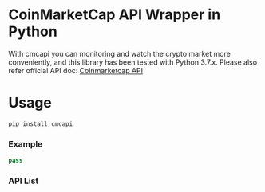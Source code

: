 # CoinMarketCap API Wrapper in Python

With cmcapi you can monitoring and watch the crypto market more conveniently, and this library has been tested with Python 3.7.x.
Please also refer official API doc: [Coinmarketcap API](https://coinmarketcap.com/api/documentation/v1/#tag/cryptocurrency)

# Usage
`pip install cmcapi`

### Example 
```python
pass

```

### API List
